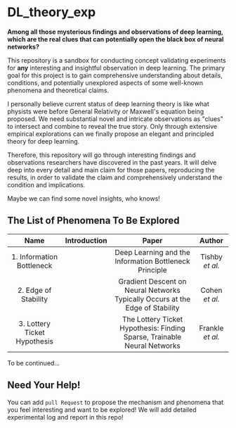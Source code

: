 # DL_theory_exp

**Among all those mysterious findings and observations of deep learning, which are the real clues that can potentially open the black box of neural networks?**

This repository is a sandbox for conducting concept validating experiments for **any** interesting and insightful observation in deep learning. The primary goal for this project is to gain comprehensive understanding about details, conditions, and potentially unexplored aspects of some well-known phenomena and theoretical claims.

I personally believe current status of deep learning theory is like what physists were before General Relativity or Maxwell's equation being proposed. We need substantial novel and intricate observations as "clues" to intersect and combine to reveal the true story. Only through extensive empirical explorations can we finally propose an elegant and principled theory for deep learning.

Therefore, this repository will go through interesting findings and observations researchers have discovered in the past years. It will delve deep into every detail and main claim for those papers, reproducing the results, in order to validate the claim and comprehensively understand the condition and implications. 

Maybe we can find some novel insights, who knows!

## The List of Phenomena To Be Explored

| Name | Introduction | Paper   | Author  |
| :-------:| :----: | :-----: | :-----: |
| 1. Information Bottleneck | | Deep Learning and the Information Bottleneck Principle|  Tishby *et al.* |
| 2. Edge of Stability| | Gradient Descent on Neural Networks Typically Occurs at the Edge of Stability| Cohen *et al.*|
| 3. Lottery Ticket Hypothesis | | The Lottery Ticket Hypothesis: Finding Sparse, Trainable Neural Networks | Frankle *et al.* |

To be continued...

## Need Your Help!
You can add `pull Request` to propose the mechanism and phenomena that you feel interesting and want to be explored! We will add detailed experimental log and report in this repo!
